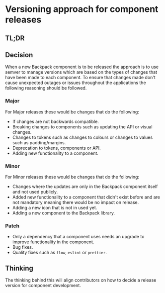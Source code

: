 <!-- Copy this to make your own decisions. -->

# Versioning approach for component releases

## TL;DR
<!-- Only if long enough to merit one. -->

## Decision
When a new Backpack component is to be released the approach is to use semver to manage versions which are based on the types of changes that have been made to each component. To ensure that changes made don't cause unexpected outages or issues throughout the applications the following reasoning should be followed.

### Major
For Major releases these would be changes that do the following:
- If changes are not backwards compatible.
- Breaking changes to components such as updating the API or visual changes.
- Changes to tokens such as changes to colours or changes to values such as padding/margins.
- Deprecation to tokens, components or API.
- Adding new functionality to a component.

### Minor
For Minor releases these would be changes that do the following:
- Changes where the updates are only in the Backpack component itself and not used publicly.
- Added new functionality to a component that didn't exist before and are not mandatory meaning there would be no impact on release.
- Adding a new icon that is not in used yet.
- Adding a new component to the Backpack library.

### Patch
- Only a dependency that a component uses needs an upgrade to improve functionality in the component.
- Bug fixes.
- Quality fixes such as `flow`, `eslint` or `prettier`.

## Thinking
The thinking behind this will align contributors on how to decide a release version for component development.
